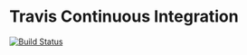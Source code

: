 # Travis Continuous Integration

[![Build Status](https://travis-ci.org/terieyenike/Travis-ci.svg?branch=master)](https://travis-ci.org/terieyenike/Travis-ci)

